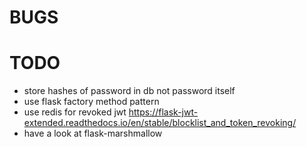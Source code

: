 # BUGS

# TODO
- store hashes of password in db not password itself
- use flask factory method pattern
- use redis for revoked jwt https://flask-jwt-extended.readthedocs.io/en/stable/blocklist_and_token_revoking/
- have a look at flask-marshmallow